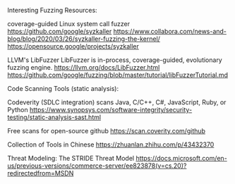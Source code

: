 Interesting Fuzzing Resources:

coverage-guided Linux system call fuzzer
https://github.com/google/syzkaller
https://www.collabora.com/news-and-blog/blog/2020/03/26/syzkaller-fuzzing-the-kernel/
https://opensource.google/projects/syzkaller

LLVM's LibFuzzer
LibFuzzer is in-process, coverage-guided, evolutionary fuzzing engine.
https://llvm.org/docs/LibFuzzer.html
https://github.com/google/fuzzing/blob/master/tutorial/libFuzzerTutorial.md


Code Scanning Tools (static analysis):

Codeverity (SDLC integration) scans Java, C/C++, C#, JavaScript, Ruby, or Python 
https://www.synopsys.com/software-integrity/security-testing/static-analysis-sast.html

Free scans for open-source github
https://scan.coverity.com/github

Collection of Tools in Chinese
https://zhuanlan.zhihu.com/p/43432370


Threat Modeling:
The STRIDE Threat Model
https://docs.microsoft.com/en-us/previous-versions/commerce-server/ee823878(v=cs.20)?redirectedfrom=MSDN
